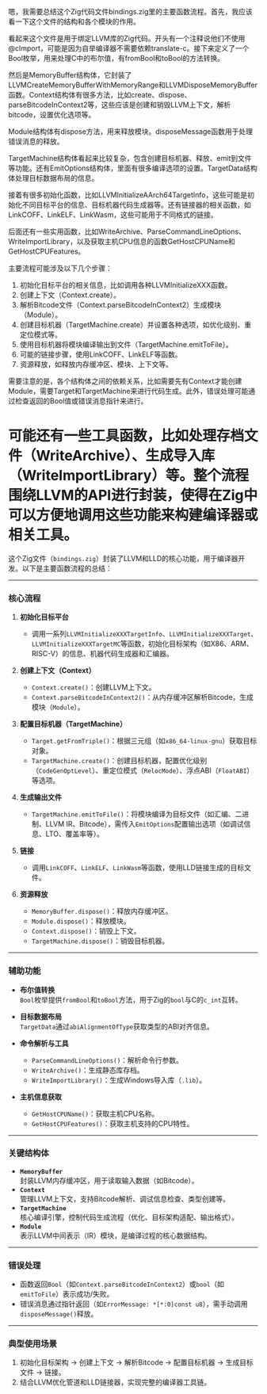嗯，我需要总结这个Zig代码文件bindings.zig里的主要函数流程。首先，我应该看一下这个文件的结构和各个模块的作用。

看起来这个文件是用于绑定LLVM库的Zig代码。开头有一个注释说他们不使用@cImport，可能是因为自举编译器不需要依赖translate-c。接下来定义了一个Bool枚举，用来处理C中的布尔值，有fromBool和toBool的方法转换。

然后是MemoryBuffer结构体，它封装了LLVMCreateMemoryBufferWithMemoryRange和LLVMDisposeMemoryBuffer函数。Context结构体有很多方法，比如create、dispose、parseBitcodeInContext2等，这些应该是创建和销毁LLVM上下文，解析bitcode，设置优化选项等。

Module结构体有dispose方法，用来释放模块。disposeMessage函数用于处理错误消息的释放。

TargetMachine结构体看起来比较复杂，包含创建目标机器、释放、emit到文件等功能。还有EmitOptions结构体，里面有很多编译选项的设置。TargetData结构体处理目标数据布局的信息。

接着有很多初始化函数，比如LLVMInitializeAArch64TargetInfo，这些可能是初始化不同目标平台的信息、目标机器代码生成器等。还有链接器的相关函数，如LinkCOFF、LinkELF、LinkWasm，这些可能用于不同格式的链接。

后面还有一些实用函数，比如WriteArchive、ParseCommandLineOptions、WriteImportLibrary，以及获取主机CPU信息的函数GetHostCPUName和GetHostCPUFeatures。

主要流程可能涉及以下几个步骤：
1. 初始化目标平台的相关信息，比如调用各种LLVMInitializeXXX函数。
2. 创建上下文（Context.create）。
3. 解析Bitcode文件（Context.parseBitcodeInContext2）生成模块（Module）。
4. 创建目标机器（TargetMachine.create）并设置各种选项，如优化级别、重定位模式等。
5. 使用目标机器将模块编译输出到文件（TargetMachine.emitToFile）。
6. 可能的链接步骤，使用LinkCOFF、LinkELF等函数。
7. 资源释放，如释放内存缓冲区、模块、上下文等。

需要注意的是，各个结构体之间的依赖关系，比如需要先有Context才能创建Module，需要Target和TargetMachine来进行代码生成。此外，错误处理可能通过检查返回的Bool值或错误消息指针来进行。

可能还有一些工具函数，比如处理存档文件（WriteArchive）、生成导入库（WriteImportLibrary）等。整个流程围绕LLVM的API进行封装，使得在Zig中可以方便地调用这些功能来构建编译器或相关工具。
================================================
这个Zig文件（`bindings.zig`）封装了LLVM和LLD的核心功能，用于编译器开发。以下是主要函数流程的总结：

---

### **核心流程**
1. **初始化目标平台**
   - 调用一系列`LLVMInitializeXXXTargetInfo`、`LLVMInitializeXXXTarget`、`LLVMInitializeXXXTargetMC`等函数，初始化目标架构（如X86、ARM、RISC-V）的信息、机器代码生成器和汇编器。

2. **创建上下文（Context）**
   - `Context.create()`：创建LLVM上下文。
   - `Context.parseBitcodeInContext2()`：从内存缓冲区解析Bitcode，生成模块（`Module`）。

3. **配置目标机器（TargetMachine）**
   - `Target.getFromTriple()`：根据三元组（如`x86_64-linux-gnu`）获取目标对象。
   - `TargetMachine.create()`：创建目标机器，配置优化级别（`CodeGenOptLevel`）、重定位模式（`RelocMode`）、浮点ABI（`FloatABI`）等选项。

4. **生成输出文件**
   - `TargetMachine.emitToFile()`：将模块编译为目标文件（如汇编、二进制、LLVM IR、Bitcode），需传入`EmitOptions`配置输出选项（如调试信息、LTO、覆盖率等）。

5. **链接**
   - 调用`LinkCOFF`、`LinkELF`、`LinkWasm`等函数，使用LLD链接生成的目标文件。

6. **资源释放**
   - `MemoryBuffer.dispose()`：释放内存缓冲区。
   - `Module.dispose()`：释放模块。
   - `Context.dispose()`：销毁上下文。
   - `TargetMachine.dispose()`：销毁目标机器。

---

### **辅助功能**
- **布尔值转换**  
  `Bool`枚举提供`fromBool`和`toBool`方法，用于Zig的`bool`与C的`c_int`互转。

- **目标数据布局**  
  `TargetData`通过`abiAlignmentOfType`获取类型的ABI对齐信息。

- **命令解析与工具**  
  - `ParseCommandLineOptions()`：解析命令行参数。
  - `WriteArchive()`：生成静态库存档。
  - `WriteImportLibrary()`：生成Windows导入库（`.lib`）。

- **主机信息获取**  
  - `GetHostCPUName()`：获取主机CPU名称。
  - `GetHostCPUFeatures()`：获取主机支持的CPU特性。

---

### **关键结构体**
- **`MemoryBuffer`**  
  封装LLVM内存缓冲区，用于读取输入数据（如Bitcode）。
- **`Context`**  
  管理LLVM上下文，支持Bitcode解析、调试信息检查、类型创建等。
- **`TargetMachine`**  
  核心编译引擎，控制代码生成流程（优化、目标架构适配、输出格式）。
- **`Module`**  
  表示LLVM中间表示（IR）模块，是编译过程的核心数据结构。

---

### **错误处理**
- 函数返回`Bool`（如`Context.parseBitcodeInContext2`）或`bool`（如`emitToFile`）表示成功/失败。
- 错误消息通过指针返回（如`ErrorMessage: *[*:0]const u8`），需手动调用`disposeMessage()`释放。

---

### **典型使用场景**
1. 初始化目标架构 → 创建上下文 → 解析Bitcode → 配置目标机器 → 生成目标文件 → 链接。
2. 结合LLVM优化管道和LLD链接器，实现完整的编译器工具链。
